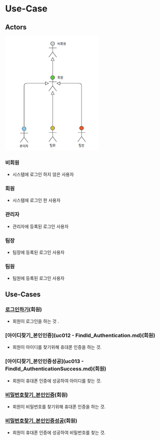# Use-Case

## Actors

<img src="./diagram/Actor.png" width="300"></img>

### 비회원
- 시스템에 로그인 하지 않은 사용자

### 회원
- 시스템에 로그인 한 사용자

### 관리자
- 관리자에 등록된 로그인 사용자

### 팀장
- 팀장에 등록된 로그인 사용자

### 팀원
- 팀원에 등록된 로그인 사용자

## Use-Cases

### [로그인하기](uc011-Login.md)(회원)
- 회원이 로그인을 하는 것 .

### [아이디찾기_본인인증](uc012 - FindId_Authentication.md)(회원)
- 회원이 아이디를 찾기위해 휴대폰 인증을 하는 것.

### [아이디찾기_본인인증성공](uc013 - FindId_AuthenticationSuccess.md)(회원)
- 회원이 휴대폰 인증에 성공하여 아이디를 찾는 것.

### [비밀번호찾기_본인인증](uc014-FindPassword_Authentication)(회원)
- 회원이 비밀번호를 찾기위해 휴대폰 인증을 하는 것.

### [비밀번호찾기_본인인증성공](uc015-FindPassword_AuthenticationSuccess)(회원)
- 회원이 휴대폰 인증에 성공하여 비밀번호를 찾는 것.

